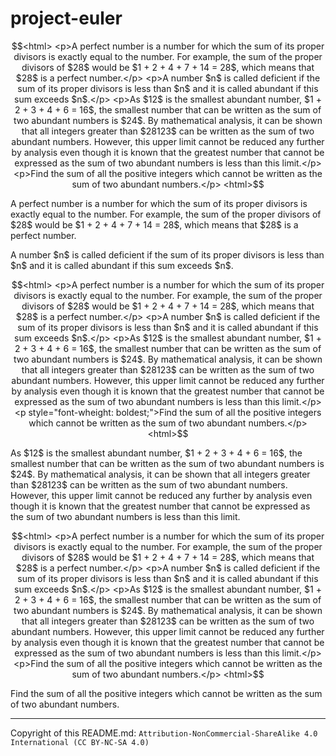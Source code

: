 # project-euler

```math
<html>
<p>A perfect number is a number for which the sum of its proper divisors is exactly equal to the number. For example, the sum of the proper divisors of $28$ would be $1 + 2 + 4 + 7 + 14 = 28$, which means that $28$ is a perfect number.</p>
<p>A number $n$ is called deficient if the sum of its proper divisors is less than $n$ and it is called abundant if this sum exceeds $n$.</p>

<p>As $12$ is the smallest abundant number, $1 + 2 + 3 + 4 + 6 = 16$, the smallest number that can be written as the sum of two abundant numbers is $24$. By mathematical analysis, it can be shown that all integers greater than $28123$ can be written as the sum of two abundant numbers. However, this upper limit cannot be reduced any further by analysis even though it is known that the greatest number that cannot be expressed as the sum of two abundant numbers is less than this limit.</p>
<p>Find the sum of all the positive integers which cannot be written as the sum of two abundant numbers.</p>
<html>
```

<html>
<p>A perfect number is a number for which the sum of its proper divisors is exactly equal to the number. For example, the sum of the proper divisors of $28$ would be $1 + 2 + 4 + 7 + 14 = 28$, which means that $28$ is a perfect number.</p>
<p>A number $n$ is called deficient if the sum of its proper divisors is less than $n$ and it is called abundant if this sum exceeds $n$.</p>

```math
<html>
<p>A perfect number is a number for which the sum of its proper divisors is exactly equal to the number. For example, the sum of the proper divisors of $28$ would be $1 + 2 + 4 + 7 + 14 = 28$, which means that $28$ is a perfect number.</p>
<p>A number $n$ is called deficient if the sum of its proper divisors is less than $n$ and it is called abundant if this sum exceeds $n$.</p>

<p>As $12$ is the smallest abundant number, $1 + 2 + 3 + 4 + 6 = 16$, the smallest number that can be written as the sum of two abundant numbers is $24$. By mathematical analysis, it can be shown that all integers greater than $28123$ can be written as the sum of two abundant numbers. However, this upper limit cannot be reduced any further by analysis even though it is known that the greatest number that cannot be expressed as the sum of two abundant numbers is less than this limit.</p>

<p style="font-wheight: boldest;">Find the sum of all the positive integers which cannot be written as the sum of two abundant numbers.</p>
<html>
```

<p>As $12$ is the smallest abundant number, $1 + 2 + 3 + 4 + 6 = 16$, the smallest number that can be written as the sum of two abundant numbers is $24$. By mathematical analysis, it can be shown that all integers greater than $28123$ can be written as the sum of two abundant numbers. However, this upper limit cannot be reduced any further by analysis even though it is known that the greatest number that cannot be expressed as the sum of two abundant numbers is less than this limit.</p>

```math
<html>
<p>A perfect number is a number for which the sum of its proper divisors is exactly equal to the number. For example, the sum of the proper divisors of $28$ would be $1 + 2 + 4 + 7 + 14 = 28$, which means that $28$ is a perfect number.</p>
<p>A number $n$ is called deficient if the sum of its proper divisors is less than $n$ and it is called abundant if this sum exceeds $n$.</p>


<p>As $12$ is the smallest abundant number, $1 + 2 + 3 + 4 + 6 = 16$, the smallest number that can be written as the sum of two abundant numbers is $24$. By mathematical analysis, it can be shown that all integers greater than $28123$ can be written as the sum of two abundant numbers. However, this upper limit cannot be reduced any further by analysis even though it is known that the greatest number that cannot be expressed as the sum of two abundant numbers is less than this limit.</p>
<p>Find the sum of all the positive integers which cannot be written as the sum of two abundant numbers.</p>
<html>
```

<p>Find the sum of all the positive integers which cannot be written as the sum of two abundant numbers.</p>
<html>

***
Copyright of this README.md:
`Attribution-NonCommercial-ShareAlike 4.0 International (CC BY-NC-SA 4.0)`
